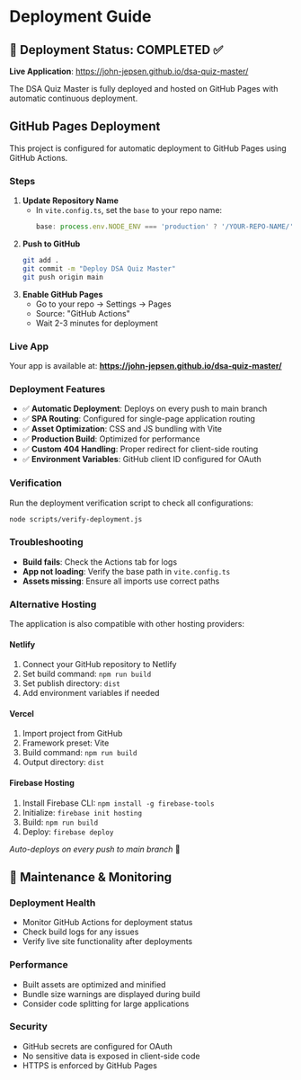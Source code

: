 # Deployment Guide

## 🎯 Deployment Status: COMPLETED ✅

**Live Application**: https://john-jepsen.github.io/dsa-quiz-master/

The DSA Quiz Master is fully deployed and hosted on GitHub Pages with automatic continuous deployment.

## GitHub Pages Deployment

This project is configured for automatic deployment to GitHub Pages using GitHub Actions.

### Steps
1. **Update Repository Name**
   - In `vite.config.ts`, set the `base` to your repo name:
     ```typescript
     base: process.env.NODE_ENV === 'production' ? '/YOUR-REPO-NAME/' : '/',
     ```
2. **Push to GitHub**
   ```bash
   git add .
   git commit -m "Deploy DSA Quiz Master"
   git push origin main
   ```
3. **Enable GitHub Pages**
   - Go to your repo → Settings → Pages
   - Source: "GitHub Actions"
   - Wait 2-3 minutes for deployment

### Live App
Your app is available at: **https://john-jepsen.github.io/dsa-quiz-master/**

### Deployment Features
- ✅ **Automatic Deployment**: Deploys on every push to main branch
- ✅ **SPA Routing**: Configured for single-page application routing
- ✅ **Asset Optimization**: CSS and JS bundling with Vite
- ✅ **Production Build**: Optimized for performance
- ✅ **Custom 404 Handling**: Proper redirect for client-side routing
- ✅ **Environment Variables**: GitHub client ID configured for OAuth

### Verification
Run the deployment verification script to check all configurations:
```bash
node scripts/verify-deployment.js
```

### Troubleshooting
- **Build fails**: Check the Actions tab for logs
- **App not loading**: Verify the base path in `vite.config.ts`
- **Assets missing**: Ensure all imports use correct paths

### Alternative Hosting

The application is also compatible with other hosting providers:

#### Netlify
1. Connect your GitHub repository to Netlify
2. Set build command: `npm run build`
3. Set publish directory: `dist`
4. Add environment variables if needed

#### Vercel
1. Import project from GitHub
2. Framework preset: Vite
3. Build command: `npm run build`
4. Output directory: `dist`

#### Firebase Hosting
1. Install Firebase CLI: `npm install -g firebase-tools`
2. Initialize: `firebase init hosting`
3. Build: `npm run build`
4. Deploy: `firebase deploy`

*Auto-deploys on every push to main branch* 🔄

## 🔧 Maintenance & Monitoring

### Deployment Health
- Monitor GitHub Actions for deployment status
- Check build logs for any issues
- Verify live site functionality after deployments

### Performance
- Built assets are optimized and minified
- Bundle size warnings are displayed during build
- Consider code splitting for large applications

### Security
- GitHub secrets are configured for OAuth
- No sensitive data is exposed in client-side code
- HTTPS is enforced by GitHub Pages
